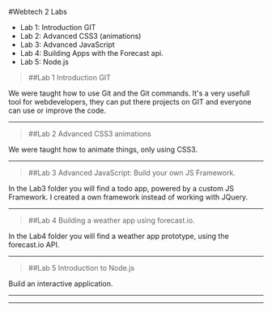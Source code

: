 #Webtech 2 Labs


* Lab 1:    Introduction GIT
* Lab 2:	Advanced CSS3 (animations) 
* Lab 3:	Advanced JavaScript 
* Lab 4:	Building Apps with the Forecast api.
* Lab 5:	Node.js


>##Lab 1
Introduction GIT

We were taught how to use Git and the Git commands. It's a very usefull tool for webdevelopers, they can put there projects on GIT and everyone can use or improve the code.

---


>##Lab 2
Advanced CSS3 animations

We were taught how to animate things, only using CSS3.

---

>##Lab 3
Advanced JavaScript: Build your own JS Framework.

In the Lab3 folder you will find a todo app, powered by a custom JS Framework. I created a own framework instead of working with JQuery.

---

>##Lab 4
Building a weather app using forecast.io.

In the Lab4 folder you will find a weather app prototype, using the forecast.io API.

---

>##Lab 5
Introduction to Node.js

Build an interactive application. 

---
---

	




